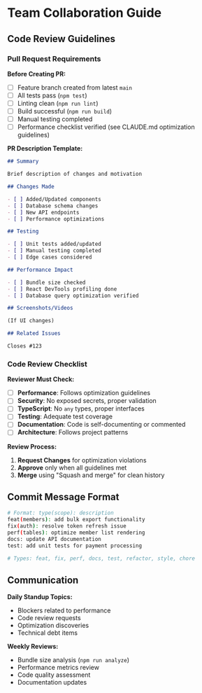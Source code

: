 # Team Collaboration Guide

## Code Review Guidelines

### Pull Request Requirements

**Before Creating PR:**

- [ ] Feature branch created from latest `main`
- [ ] All tests pass (`npm test`)
- [ ] Linting clean (`npm run lint`)
- [ ] Build successful (`npm run build`)
- [ ] Manual testing completed
- [ ] Performance checklist verified (see CLAUDE.md optimization guidelines)

**PR Description Template:**

```markdown
## Summary

Brief description of changes and motivation

## Changes Made

- [ ] Added/Updated components
- [ ] Database schema changes
- [ ] New API endpoints
- [ ] Performance optimizations

## Testing

- [ ] Unit tests added/updated
- [ ] Manual testing completed
- [ ] Edge cases considered

## Performance Impact

- [ ] Bundle size checked
- [ ] React DevTools profiling done
- [ ] Database query optimization verified

## Screenshots/Videos

(If UI changes)

## Related Issues

Closes #123
```

### Code Review Checklist

**Reviewer Must Check:**

- [ ] **Performance**: Follows optimization guidelines
- [ ] **Security**: No exposed secrets, proper validation
- [ ] **TypeScript**: No `any` types, proper interfaces
- [ ] **Testing**: Adequate test coverage
- [ ] **Documentation**: Code is self-documenting or commented
- [ ] **Architecture**: Follows project patterns

**Review Process:**

1. **Request Changes** for optimization violations
2. **Approve** only when all guidelines met
3. **Merge** using "Squash and merge" for clean history

## Commit Message Format

```bash
# Format: type(scope): description
feat(members): add bulk export functionality
fix(auth): resolve token refresh issue
perf(tables): optimize member list rendering
docs: update API documentation
test: add unit tests for payment processing

# Types: feat, fix, perf, docs, test, refactor, style, chore
```

## Communication

**Daily Standup Topics:**

- Blockers related to performance
- Code review requests
- Optimization discoveries
- Technical debt items

**Weekly Reviews:**

- Bundle size analysis (`npm run analyze`)
- Performance metrics review
- Code quality assessment
- Documentation updates
